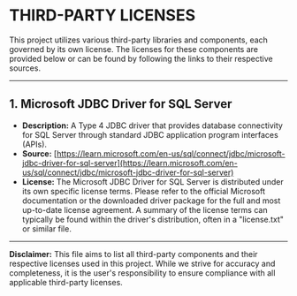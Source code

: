 # THIRD-PARTY LICENSES

This project utilizes various third-party libraries and components, each governed by its own license. The licenses for these components are provided below or can be found by following the links to their respective sources.

---

## 1. Microsoft JDBC Driver for SQL Server

* **Description:** A Type 4 JDBC driver that provides database connectivity for SQL Server through standard JDBC application program interfaces (APIs).
* **Source:** [https://learn.microsoft.com/en-us/sql/connect/jdbc/microsoft-jdbc-driver-for-sql-server](https://learn.microsoft.com/en-us/sql/connect/jdbc/microsoft-jdbc-driver-for-sql-server)
* **License:** The Microsoft JDBC Driver for SQL Server is distributed under its own specific license terms. Please refer to the official Microsoft documentation or the downloaded driver package for the full and most up-to-date license agreement. A summary of the license terms can typically be found within the driver's distribution, often in a "license.txt" or similar file.

---

**Disclaimer:** This file aims to list all third-party components and their respective licenses used in this project. While we strive for accuracy and completeness, it is the user's responsibility to ensure compliance with all applicable third-party licenses.